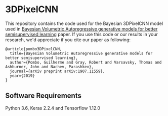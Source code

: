 # 3DPixelCNN

This repository contains the code used for the Bayesian 3DPixelCNN model used in
[Bayesian Volumetric Autoregressive generative models for better semisupervised learning](https://arxiv.org/abs/1907.11559) paper.
If you use this code or our results in your research, we'd appreciate if you cite our paper as following:

```
@article{pombo3DPixelCNN,
  title={Bayesian Volumetric Autoregressive generative models for better semisupervised learning},
  author={Pombo, Guilherme and Gray, Robert and Varsavsky, Thomas and Ashburner, John and Nachev, Parashkev},
  journal={arXiv preprint arXiv:1907.11559},
  year={2019}
}
```

## Software Requirements
Python 3.6, Keras 2.2.4 and Tensorflow 1.12.0
